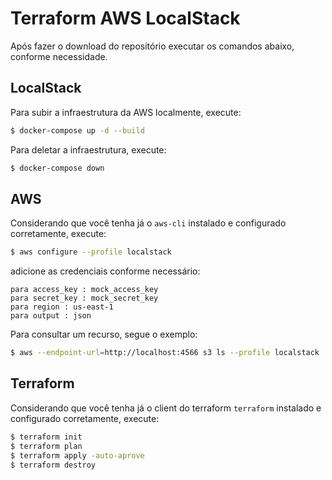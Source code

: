 # Terraform AWS LocalStack

Após fazer o download do repositório executar os comandos abaixo, conforme necessidade.

## LocalStack

Para subir a infraestrutura da AWS localmente, execute:

```sh
$ docker-compose up -d --build
```

Para deletar a infraestrutura, execute:
```sh
$ docker-compose down
```

## AWS

Considerando que você tenha já o `aws-cli` instalado e configurado corretamente, execute:

```sh
$ aws configure --profile localstack
```

adicione as credenciais conforme necessário:
```
para access_key : mock_access_key
para secret_key : mock_secret_key
para region : us-east-1
para output : json
```

Para consultar um recurso, segue o exemplo:

```sh
$ aws --endpoint-url=http://localhost:4566 s3 ls --profile localstack
```

## Terraform

Considerando que você tenha já o client do terraform `terraform` instalado e configurado corretamente, execute:

```sh
$ terraform init
$ terraform plan
$ terraform apply -auto-aprove
$ terraform destroy
```
